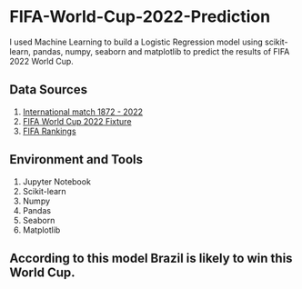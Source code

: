 # FIFA-World-Cup-2022-Prediction
I used Machine Learning to build a Logistic Regression model using scikit-learn, pandas, numpy, seaborn and matplotlib to predict the results of FIFA 2022 World Cup.

## Data Sources
1. [International match 1872 - 2022](https://www.kaggle.com/datasets/martj42/international-football-results-from-1872-to-2017)
2. [FIFA World Cup 2022 Fixture](https://fixturedownload.com/results/fifa-world-cup-2022/)
3. [FIFA Rankings](https://www.fifa.com/fifa-world-ranking/men)

## Environment and Tools

1. Jupyter Notebook 
2. Scikit-learn
3. Numpy
4. Pandas
5. Seaborn
6. Matplotlib 

## According to this model Brazil is likely to win this World Cup.
